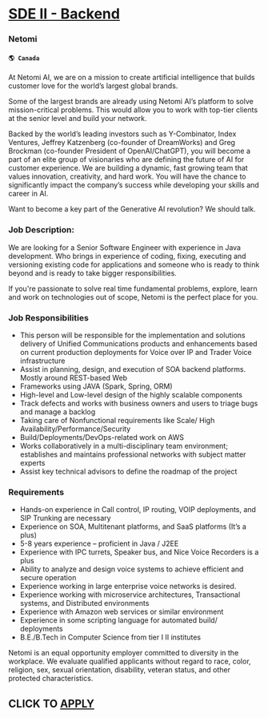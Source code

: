 # [SDE II - Backend](https://www.remotewlb.com/apply/sde-ii-backend-37693)  
### Netomi  
#### `🌎 Canada`  

At Netomi AI, we are on a mission to create artificial intelligence that builds customer love for the world’s largest global brands.

Some of the largest brands are already using Netomi AI’s platform to solve mission-critical problems. This would allow you to work with top-tier clients at the senior level and build your network.

Backed by the world’s leading investors such as Y-Combinator, Index Ventures, Jeffrey Katzenberg (co-founder of DreamWorks) and Greg Brockman (co-founder President of OpenAI/ChatGPT), you will become a part of an elite group of visionaries who are defining the future of AI for customer experience. We are building a dynamic, fast growing team that values innovation, creativity, and hard work. You will have the chance to significantly impact the company’s success while developing your skills and career in AI.

Want to become a key part of the Generative AI revolution? We should talk.

### Job Description:

We are looking for a Senior Software Engineer with experience in Java development. Who brings in experience of coding, fixing, executing and versioning existing code for applications and someone who is ready to think beyond and is ready to take bigger responsibilities.

If you're passionate to solve real time fundamental problems, explore, learn and work on technologies out of scope, Netomi is the perfect place for you.

### Job Responsibilities

  * This person will be responsible for the implementation and solutions delivery of Unified Communications products and enhancements based on current production deployments for Voice over IP and Trader Voice infrastructure
  * Assist in planning, design, and execution of SOA backend platforms. Mostly around REST-based Web
  * Frameworks using JAVA (Spark, Spring, ORM)
  * High-level and Low-level design of the highly scalable components
  * Track defects and works with business owners and users to triage bugs and manage a backlog
  * Taking care of Nonfunctional requirements like Scale/ High Availability/Performance/Security
  * Build/Deployments/DevOps-related work on AWS
  * Works collaboratively in a multi-disciplinary team environment; establishes and maintains professional networks with subject matter experts
  * Assist key technical advisors to define the roadmap of the project

### Requirements

  * Hands-on experience in Call control, IP routing, VOIP deployments, and SIP Trunking are necessary
  * Experience on SOA, Multitenant platforms, and SaaS platforms (It’s a plus)
  * 5-8 years experience – proficient in Java / J2EE
  * Experience with IPC turrets, Speaker bus, and Nice Voice Recorders is a plus
  * Ability to analyze and design voice systems to achieve efficient and secure operation
  * Experience working in large enterprise voice networks is desired.
  * Experience working with microservice architectures, Transactional systems, and Distributed environments
  * Experience with Amazon web services or similar environment
  * Experience in some scripting language for automated build/ deployments
  * B.E./B.Tech in Computer Science from tier I II institutes

Netomi is an equal opportunity employer committed to diversity in the workplace. We evaluate qualified applicants without regard to race, color, religion, sex, sexual orientation, disability, veteran status, and other protected characteristics.

  
## CLICK TO [APPLY](https://www.remotewlb.com/apply/sde-ii-backend-37693)

